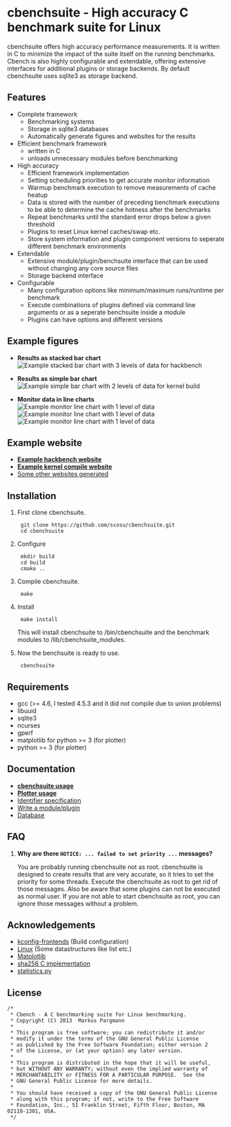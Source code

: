 
cbenchsuite - High accuracy C benchmark suite for Linux
=================================================

cbenchsuite offers high accuracy performance measurements. It is written in C to
minimize the impact of the suite itself on the running benchmarks. Cbench is
also highly configurable and extendable, offering extensive interfaces for
additional plugins or storage backends. By default cbenchsuite uses sqlite3 as
storage backend.

Features
--------

- Complete framework
	- Benchmarking systems
	- Storage in sqlite3 databases
	- Automatically generate figures and websites for the results
- Efficient benchmark framework
	- written in C
	- unloads unnecessary modules before benchmarking
- High accuracy
	- Efficient framework implementation
	- Setting scheduling priorities to get accurate monitor information
	- Warmup benchmark execution to remove measurements of cache heatup
	- Data is stored with the number of preceding benchmark executions to
	  be able to determine the cache hotness after the benchmarks
	- Repeat benchmarks until the standard error drops below a given
	  threshold
	- Plugins to reset Linux kernel caches/swap etc.
	- Store system information and plugin component versions to seperate
	  different benchmark environments
- Extendable
	- Extensive module/plugin/benchsuite interface that can be used without changing any core source files
	- Storage backend interface
- Configurable
	- Many configuration options like minimum/maximum runs/runtime per
	  benchmark
	- Execute combinations of plugins defined via command line arguments or
	  as a seperate benchsuite inside a module
	- Plugins can have options and different versions


Example figures
---------------

- **Results as stacked bar chart**
	![Example stacked bar chart with 3 levels of data for hackbench](http://allfex.org/files/cbenchsuite/0.1/results/20130403_kernel_comparison/cooldown.sleep__cpusched.latency-monitor__linux_perf.hackbench__sysctl.drop-caches__sysctl.monitor-meminfo__sysctl.monitor-schedstat__sysctl.monitor-stat__sysctl.swap-reset/linux_perf.hackbench.svg)

- **Results as simple bar chart**
	![Example simple bar chart with 2 levels of data for kernel build](http://allfex.org/files/cbenchsuite/0.1/results/20130403_kernel_comparison/cooldown.sleep__cpusched.latency-monitor__kernel.compile__sysctl.drop-caches__sysctl.monitor-meminfo__sysctl.monitor-schedstat__sysctl.monitor-stat__sysctl.swap-reset/kernel.compile.svg)

- **Monitor data in line charts**
	![Example monitor line chart with 1 level of data](http://allfex.org/files/cbenchsuite/0.1/results/20130403_kernel_comparison/cooldown.sleep__cpusched.latency-monitor__kernel.compile__sysctl.drop-caches__sysctl.monitor-meminfo__sysctl.monitor-schedstat__sysctl.monitor-stat__sysctl.swap-reset/sysctl.monitor-meminfo/data__Cached/kernel.compile_Threads__4.svg)
	![Example monitor line chart with 1 level of data](http://allfex.org/files/cbenchsuite/0.1/results/20130403_kernel_comparison/cooldown.sleep__cpusched.latency-monitor__kernel.compile__sysctl.drop-caches__sysctl.monitor-meminfo__sysctl.monitor-schedstat__sysctl.monitor-stat__sysctl.swap-reset/sysctl.monitor-meminfo/data__Committed_AS/kernel.compile_Threads__2.svg)
	![Example monitor line chart with 1 level of data](http://allfex.org/files/cbenchsuite/0.1/results/20130403_kernel_comparison/cooldown.sleep__cpusched.latency-monitor__kernel.compile__sysctl.drop-caches__sysctl.monitor-meminfo__sysctl.monitor-schedstat__sysctl.monitor-stat__sysctl.swap-reset/sysctl.monitor-schedstat/data__schedule_calls/kernel.compile_Threads__2.svg)

Example website
---------------

- **[Example hackbench website](http://allfex.org/files/cbenchsuite/0.1/results/20130403_kernel_comparison/cooldown.sleep__cpusched.latency-monitor__linux_perf.hackbench__sysctl.drop-caches__sysctl.monitor-meminfo__sysctl.monitor-schedstat__sysctl.monitor-stat__sysctl.swap-reset/)**
- **[Example kernel compile website](http://allfex.org/files/cbenchsuite/0.1/results/20130403_kernel_comparison/cooldown.sleep__cpusched.latency-monitor__kernel.compile__sysctl.drop-caches__sysctl.monitor-meminfo__sysctl.monitor-schedstat__sysctl.monitor-stat__sysctl.swap-reset/)**
- [Some other websites generated](http://allfex.org/files/cbenchsuite/0.1/results/20130403_kernel_comparison/)

Installation
------------

1. First clone cbenchsuite.

		git clone https://github.com/scosu/cbenchsuite.git
		cd cbenchsuite

2. Configure

		mkdir build
		cd build
		cmake ..

3. Compile cbenchsuite.

		make
4. Install

		make install

	This will install cbenchsuite to <PREFIX>/bin/cbenchsuite and the
	benchmark modules to <PREFIX>/lib/cbenchsuite_modules.

4. Now the benchsuite is ready to use.

		cbenchsuite

Requirements
------------
- gcc (>= 4.6, I tested 4.5.3 and it did not compile due to union problems)
- libuuid
- sqlite3
- ncurses
- gperf
- matplotlib for python >= 3 (for plotter)
- python >= 3 (for plotter)

Documentation
-------------

- **[cbenchsuite usage](doc/cbenchsuite.md)**
- **[Plotter usage](doc/plotter.md)**
- [Identifier specification](doc/identifier_specifications.md)
- [Write a module/plugin](doc/write_module_plugin.md)
- [Database](doc/database.md)

FAQ
---

1. **Why are there `NOTICE: ... failed to set priority ...` messages?**

	You are probably running cbenchsuite not as root. cbenchsuite is designed
	to create results that are very accurate, so it tries to set the priority
	for some threads. Execute the cbenchsuite as root to get rid of those
	messages. Also be aware that some plugins can not be executed as normal
	user. If you are not able to start cbenchsuite as root, you can ignore
	those messages without a problem.

Acknowledgements
----------------

- [kconfig-frontends](http://ymorin.is-a-geek.org/projects/kconfig-frontends) (Build configuration)
- [Linux](http://kernel.org) (Some datastructures like list etc.)
- [Matplotlib](http://matplotlib.org/)
- [sha256 C implementation](https://github.com/lentinj/u-boot/commit/b571afde0295b007a45055ee49f8822c753a5651)
- [statistics.py](https://github.com/nitsanw/javanetperf/blob/master/statistics.py)

License
-------
	/*
	 * Cbench - A C benchmarking suite for Linux benchmarking.
	 * Copyright (C) 2013  Markus Pargmann
	 *
	 * This program is free software; you can redistribute it and/or
	 * modify it under the terms of the GNU General Public License
	 * as published by the Free Software Foundation; either version 2
	 * of the License, or (at your option) any later version.
	 *
	 * This program is distributed in the hope that it will be useful,
	 * but WITHOUT ANY WARRANTY; without even the implied warranty of
	 * MERCHANTABILITY or FITNESS FOR A PARTICULAR PURPOSE.  See the
	 * GNU General Public License for more details.
	 *
	 * You should have received a copy of the GNU General Public License
	 * along with this program; if not, write to the Free Software
	 * Foundation, Inc., 51 Franklin Street, Fifth Floor, Boston, MA  02110-1301, USA.
	 */
